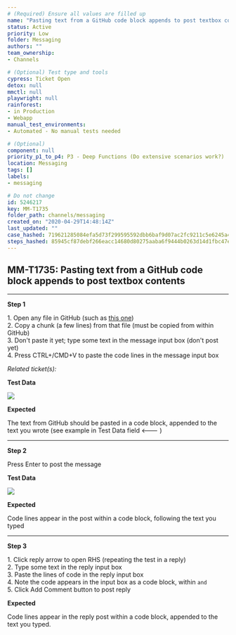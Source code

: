 ```yaml
---
# (Required) Ensure all values are filled up
name: "Pasting text from a GitHub code block appends to post textbox contents"
status: Active
priority: Low
folder: Messaging
authors: ""
team_ownership: 
- Channels

# (Optional) Test type and tools
cypress: Ticket Open
detox: null
mmctl: null
playwright: null
rainforest: 
- in Production
- Webapp
manual_test_environments: 
- Automated - No manual tests needed

# (Optional)
component: null
priority_p1_to_p4: P3 - Deep Functions (Do extensive scenarios work?)
location: Messaging
tags: []
labels: 
- messaging

# Do not change
id: 5246217
key: MM-T1735
folder_path: channels/messaging
created_on: "2020-04-29T14:48:14Z"
last_updated: ""
case_hashed: 719621285084efa5d73f299595592dbb6baf9d07ac2fc9211c5e6245a4f4cbe022b9067393f81bef57a93769031ee4e9
steps_hashed: 85945cf87debf266eacc14680d80275aaba6f9444b0263d14d1fbc47ef21b988fa428020b953c3df5b980590f976062d
---
```


## MM-T1735: Pasting text from a GitHub code block appends to post textbox contents

---

**Step 1**

1\. Open any file in GitHub (such as [this one](https://github.com/mattermost/mattermost-webapp/blob/master/components/app.jsx))\
2\. Copy a chunk (a few lines) from that file (must be copied from within GitHub)\
3\. Don't paste it yet; type some text in the message input box (don't post yet)\
4\. Press CTRL+/CMD+V to paste the code lines in the message input box

_Related ticket(s):_

**Test Data**

![](https://smartbear-tm4j-prod-us-west-2-attachment-rich-text.s3.us-west-2.amazonaws.com/embedded-f3277290f945470c4add5d21ef3dc7ca7b74388fc7152bfb6b99ae58c66a95a8-1588196495380-Screen+Shot+2020-04-29+at+2.40.32+PM.png)

**Expected**

The text from GitHub should be pasted in a code block, appended to the text you wrote (see example in Test Data field <--- )

---

**Step 2**

Press Enter to post the message

**Test Data**

![](https://smartbear-tm4j-prod-us-west-2-attachment-rich-text.s3.us-west-2.amazonaws.com/embedded-f3277290f945470c4add5d21ef3dc7ca7b74388fc7152bfb6b99ae58c66a95a8-1588196724894-Screen+Shot+2020-04-29+at+2.45.07+PM.png)

**Expected**

Code lines appear in the post within a code block, following the text you typed

---

**Step 3**

1\. Click reply arrow to open RHS (repeating the test in a reply)\
2\. Type some text in the reply input box\
3\. Paste the lines of code in the reply input box\
4\. Note the code appears in the input box as a code block, within `and`\
5\. Click Add Comment button to post reply

**Expected**

Code lines appear in the reply post within a code block, appended to the text you typed.

